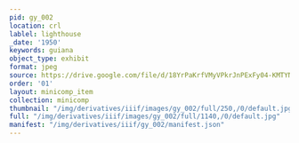```yaml
---
pid: gy_002
location: crl
lablel: lighthouse
_date: '1950'
keywords: guiana
object_type: exhibit
format: jpeg
source: https://drive.google.com/file/d/18YrPaKrfVMyVPkrJnPExFy04-KMTYNsZ/view?usp=sharing
order: '01'
layout: minicomp_item
collection: minicomp
thumbnail: "/img/derivatives/iiif/images/gy_002/full/250,/0/default.jpg"
full: "/img/derivatives/iiif/images/gy_002/full/1140,/0/default.jpg"
manifest: "/img/derivatives/iiif/gy_002/manifest.json"
---
```

